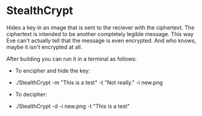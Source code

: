 # StealthCrypt
Hides a key in an image that is sent to the reciever with the ciphertext.
The ciphertext is intended to be another completely legible message.
This way Eve can't actually tell that the message is even encrypted.
And who knows, maybe it isn't encrypted at all.

After building you can run it in a terminal as follows:

* To encipher and hide the key:
 * ./StealthCrypt -m "This is a test" -t "Not really." -i new.png

* To decipher:
 * ./StealthCrypt -d -i new.png -t "This is a test"
